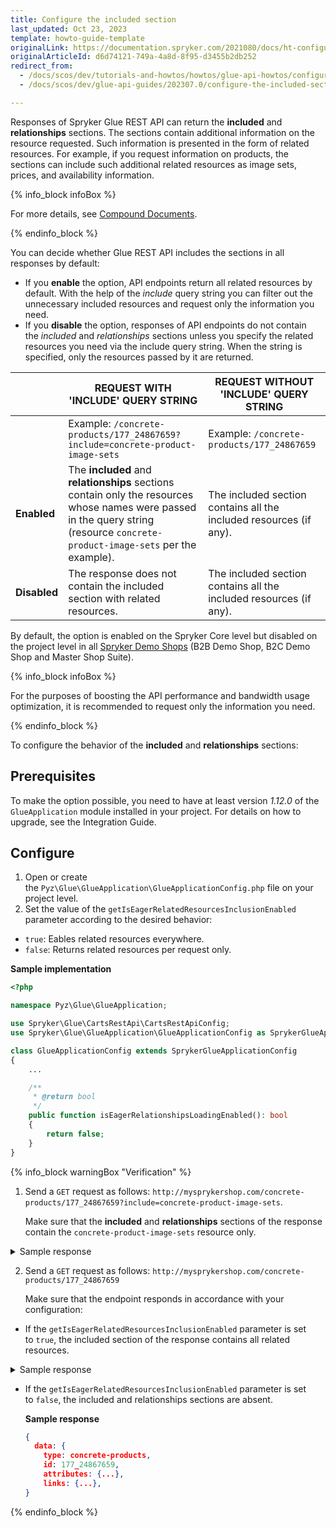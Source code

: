 ```yaml
---
title: Configure the included section
last_updated: Oct 23, 2023
template: howto-guide-template
originalLink: https://documentation.spryker.com/2021080/docs/ht-configuring-visibility-included-section-201903
originalArticleId: d6d74121-749a-4a8d-8f95-d3455b2db252
redirect_from:
  - /docs/scos/dev/tutorials-and-howtos/howtos/glue-api-howtos/configuring-visibility-of-the-included-section.html
  - /docs/scos/dev/glue-api-guides/202307.0/configure-the-included-section.html

---
```


Responses of Spryker Glue REST API can return the **included** and **relationships** sections. The sections contain additional information on the resource requested. Such information is presented in the form of related resources. For example, if you request information on products, the sections can include such additional related resources as image sets, prices, and availability information.

{% info_block infoBox %}

For more details, see [Compound Documents](https://jsonapi.org/format/#document-compound-documents).

{% endinfo_block %}

You can decide whether Glue REST API includes the sections in all responses by default:

* If you **enable** the option, API endpoints return all related resources by default. With the help of the _include_ query string you can filter out the unnecessary included resources and request only the information you need.
* If you **disable** the option, responses of API endpoints do not contain the _included_ and _relationships_ sections unless you specify the related resources you need via the include query string. When the string is specified, only the resources passed by it are returned.

| |REQUEST WITH 'INCLUDE' QUERY STRING | REQUEST WITHOUT 'INCLUDE' QUERY STRING |
| --- | --- | --- |
| | Example: `/concrete-products/177_24867659?include=concrete-product-image-sets` |Example: `/concrete-products/177_24867659`  |
|**Enabled** | The **included** and **relationships** sections contain only the resources whose names were passed in the query string (resource `concrete-product-image-sets` per the example). | The included section contains all the included resources (if any). |
|**Disabled** | The response does not contain the included section with related resources. |  The included section contains all the included resources (if any).|

By default, the option is enabled on the Spryker Core level but disabled on the project level in all [Spryker Demo Shops](/docs/about/all/intro-to-spryker.html#spryker-b2bb2c-demo-shops) (B2B Demo Shop, B2C Demo Shop and Master Shop Suite).

{% info_block infoBox %}

For the purposes of boosting the API performance and bandwidth usage optimization, it is recommended to request only the information you need.

{% endinfo_block %}

To configure the behavior of the **included** and **relationships** sections:

## Prerequisites

To make the option possible, you need to have at least version *1.12.0* of the `GlueApplication` module installed in your project. For details on how to upgrade, see the Integration Guide.

## Configure

1. Open or create the `Pyz\Glue\GlueApplication\GlueApplicationConfig.php` file on your project level.
2. Set the value of the `getIsEagerRelatedResourcesInclusionEnabled` parameter according to the desired behavior:
  * `true`: Eables related resources everywhere.
  * `false`: Returns related resources per request only.

**Sample implementation**

```php
<?php

namespace Pyz\Glue\GlueApplication;

use Spryker\Glue\CartsRestApi\CartsRestApiConfig;
use Spryker\Glue\GlueApplication\GlueApplicationConfig as SprykerGlueApplicationConfig;

class GlueApplicationConfig extends SprykerGlueApplicationConfig
{
    ...

    /**
     * @return bool
     */
    public function isEagerRelationshipsLoadingEnabled(): bool
    {
        return false;
    }
}
```


{% info_block warningBox "Verification" %}

1. Send a `GET` request as follows: `http://mysprykershop.com/concrete-products/177_24867659?include=concrete-product-image-sets`.

    Make sure that the **included** and **relationships** sections of the response contain the `concrete-product-image-sets` resource only.

 <details><summary markdown='span'>Sample response</summary>

  ```json
  {
    data: {
      type: concrete-products,
      id: 177_24867659,
      attributes: {...},
      links: {...},
      relationships: {
        concrete-product-image-sets: {
          data: [
            {
              type: concrete-product-image-sets,
              id: 177_24867659
            }
          ]
        }
      }
    },
    included: [
      {
        type: concrete-product-image-sets,
        id: 177_24867659,
        attributes: {
          imageSets: [
            {
              name: default,
              images: [
                {
                  externalUrlLarge: //images.icecat.biz/img/norm/high/24867659-4916.jpg,
                  externalUrlSmall: //images.icecat.biz/img/norm/medium/24867659-4916.jpg
                }
              ]
            }
          ]
        },
        links: {
          self: http://mysprykershop.com/concrete-products/177_24867659/concrete-product-image-sets
        }
      }
    ]
  }
  ```

</details>

2. Send a `GET` request as follows: `http://mysprykershop.com/concrete-products/177_24867659`

    Make sure that the endpoint responds in accordance with your configuration:

  * If the `getIsEagerRelatedResourcesInclusionEnabled` parameter is set to `true`, the included section of the response contains all related resources.

<details><summary markdown='span'>Sample response</summary>

    ```json
    {
      data: {
        type: concrete-products,
        id: 177_24867659,
        attributes: {...},
        links: {...},
        relationships: {
          concrete-product-image-sets: {
            data: [
              {
                type: concrete-product-image-sets,
                id: 177_24867659
              }
            ]
          },
          concrete-product-availabilities: {
            data: [
              {
                type: concrete-product-availabilities,
                id: 177_24867659
              }
            ]
          },
          concrete-product-prices: {
            data: [
              {
                type: concrete-product-prices,
                id: 177_24867659
              }
            ]
          }
        }
      },
      included: [
        {
          type: concrete-product-image-sets,
          id: 177_24867659,
          attributes: {
            imageSets: [
              {
                name: default,
                images: [
                  {
                    externalUrlLarge: //images.icecat.biz/img/norm/high/24867659-4916.jpg,
                    externalUrlSmall: //images.icecat.biz/img/norm/medium/24867659-4916.jpg
                  }
                ]
              }
            ]
          },
          links: {
            self: http://mysprykershop.com/concrete-products/177_24867659/concrete-product-image-sets
          }
        },
        {
          type: concrete-product-availabilities,
          id: 177_24867659,
          attributes: {
            availability: true,
            quantity: 20,
            isNeverOutOfStock: false
          },
          links: {
            self: http://mysprykershop.com/concrete-products/177_24867659/concrete-product-availabilities
          }
        },
        {
          type: concrete-product-prices,
          id: 177_24867659,
          attributes: {
            price: 42502,
            prices: [
              {
                priceTypeName: DEFAULT,
                netAmount: null,
                grossAmount: 42502,
                currency: {
                  code: EUR,
                  name: Euro,
                  symbol: €
                }
              }
            ]
          },
          links: {
            self: http://mysprykershop.com/concrete-products/177_24867659/concrete-product-prices
          }
        }
      ]
    }

    ```

</details>

  * If the `getIsEagerRelatedResourcesInclusionEnabled` parameter is set to `false`, the included and relationships sections are absent.

    **Sample response**

    ```json
    {
      data: {
        type: concrete-products,
        id: 177_24867659,
        attributes: {...},
        links: {...},
    }
    ```

{% endinfo_block %}
